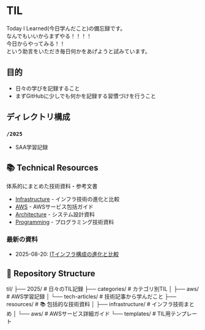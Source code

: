 # TIL

Today I Learned(今日学んだこと)の備忘録です。
<br>
なんでもいいからまずやる！！！！<br>
今日からやってみる！！<br>
という助言をいただき毎日何かをあげようと試みています。<br>


## 目的

- 日々の学びを記録すること
- まずGitHubに少しでも何かを記録する習慣づけを行うこと

## ディレクトリ構成

### ``` /2025 ```

- SAA学習記録
## 📚 Technical Resources
体系的にまとめた技術資料・参考文書
- [Infrastructure](./resources/infrastructure/) - インフラ技術の進化と比較
- [AWS](./resources/aws/) - AWSサービス包括ガイド  
- [Architecture](./resources/architecture/) - システム設計資料
- [Programming](./resources/programming/) - プログラミング技術資料

### 最新の資料
- 2025-08-20: [ITインフラ構成の進化と比較](./resources/infrastructure/infrastructure_evolution.md)

## 📁 Repository Structure
til/
├── 2025/                    # 日々のTIL記録
├── categories/              # カテゴリ別TIL
│   ├── aws/                # AWS学習記録
│   └── tech-articles/      # 技術記事から学んだこと
├── resources/              # 📚 包括的な技術資料
│   ├── infrastructure/     # インフラ技術まとめ
│   └── aws/               # AWSサービス詳細ガイド
└── templates/              # TIL用テンプレート
